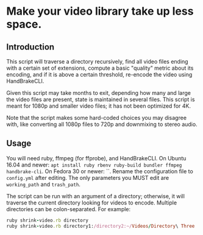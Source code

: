 Make your video library take up less space.
===========================================

Introduction
------------

This script will traverse a directory recursively, find all video files ending with a certain set of extensions, compute a basic "quality" metric about its encoding, and if it is above a certain threshold, re-encode the video using HandBrakeCLI.

Given this script may take months to exit, depending how many and large the video files are present, state is maintained in several files. This script is meant for 1080p and smaller video files; it has not been optimized for 4K.

Note that the script makes some hard-coded choices you may disagree with, like converting all 1080p files to 720p and downmixing to stereo audio.

Usage
-----

You will need ruby, ffmpeg (for ffprobe), and HandBrakeCLI. On Ubuntu 16.04 and newer: `apt install ruby rbenv ruby-build bundler ffmpeg handbrake-cli`. On Fedora 30 or newer: ``. Rename the configuration file to `config.yml` after editing. The only parameters you MUST edit are `working_path` and `trash_path`.

The script can be run with an argument of a directory; otherwise, it will traverse the current directory looking for videos to encode. Multiple directories can be colon-separated. For example:

```ruby shrink-video.rb
ruby shrink-video.rb directory
ruby shrink-video.rb directory1:/directory2:~/Videos/Directory\ Three
```
